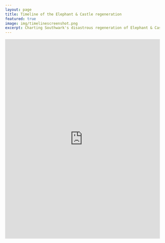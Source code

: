 ```yaml
---
layout: page
title: Timeline of the Elephant & Castle regeneration
featured: true
image: img/timelinescreenshot.png
excerpt: Charting Southwark's disastrous regeneration of Elephant & Castle 
---
```

<iframe src='https://cdn.knightlab.com/libs/timeline3/latest/embed/index.html?source=1kGLYT-QFM0SIi1hqpJiky64_qpo-tkgYjuZEgK96dJA&font=Default&lang=en&initial_zoom=2&height=650' width='100%' height='650' webkitallowfullscreen mozallowfullscreen allowfullscreen frameborder='0'></iframe>

<meta name="twitter:card" content="summary_large_image">
<meta name="twitter:site" content="@35percent_EAN">
<meta name="twitter:title" content="Elephant & Castle regeneration timeline">
<meta name="twitter:description" content="Documenting London's most disastrous regeneration scheme.">
<meta name="twitter:image" content="https://35percent.org/img/timelinescreenshot.png">

